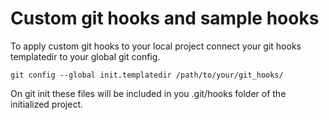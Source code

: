 # Custom git hooks and sample hooks

To apply custom git hooks to your local project connect your git hooks templatedir to your global git config.
```
git config --global init.templatedir /path/to/your/git_hooks/
```

On git init these files will be included in you .git/hooks folder of the initialized project.
